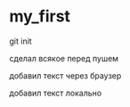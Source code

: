 ﻿# my_first
git init

сделал всякое перед пушем

добавил текст через браузер

добавил текст локально
